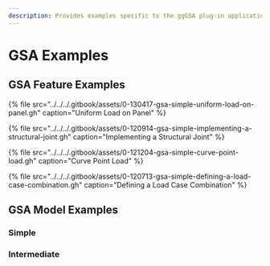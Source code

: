 ```yaml
---
description: Provides examples specific to the ggGSA plug-in application
---
```


# GSA Examples

## GSA Feature Examples

{% file src="../../../.gitbook/assets/0-130417-gsa-simple-uniform-load-on-panel.gh" caption="Uniform Load on Panel" %}

{% file src="../../../.gitbook/assets/0-120914-gsa-simple-implementing-a-structural-joint.gh" caption="Implementing a Structural Joint" %}

{% file src="../../../.gitbook/assets/0-121204-gsa-simple-curve-point-load.gh" caption="Curve Point Load" %}

{% file src="../../../.gitbook/assets/0-120713-gsa-simple-defining-a-load-case-combination.gh" caption="Defining a Load Case Combination" %}

## GSA Model Examples

### Simple

### Intermediate

